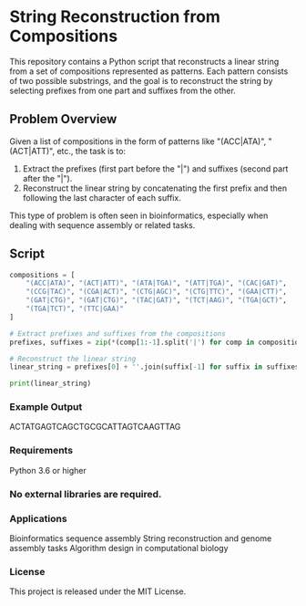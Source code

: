 # String Reconstruction from Compositions

This repository contains a Python script that reconstructs a linear string from a set of compositions represented as patterns. Each pattern consists of two possible substrings, and the goal is to reconstruct the string by selecting prefixes from one part and suffixes from the other.

## Problem Overview

Given a list of compositions in the form of patterns like "(ACC|ATA)", "(ACT|ATT)", etc., the task is to:
1. Extract the prefixes (first part before the "|") and suffixes (second part after the "|").
2. Reconstruct the linear string by concatenating the first prefix and then following the last character of each suffix.

This type of problem is often seen in bioinformatics, especially when dealing with sequence assembly or related tasks.

## Script

```python
compositions = [
    "(ACC|ATA)", "(ACT|ATT)", "(ATA|TGA)", "(ATT|TGA)", "(CAC|GAT)",
    "(CCG|TAC)", "(CGA|ACT)", "(CTG|AGC)", "(CTG|TTC)", "(GAA|CTT)",
    "(GAT|CTG)", "(GAT|CTG)", "(TAC|GAT)", "(TCT|AAG)", "(TGA|GCT)",
    "(TGA|TCT)", "(TTC|GAA)"
]

# Extract prefixes and suffixes from the compositions
prefixes, suffixes = zip(*(comp[1:-1].split('|') for comp in compositions))

# Reconstruct the linear string
linear_string = prefixes[0] + ''.join(suffix[-1] for suffix in suffixes)

print(linear_string)
```

### Example Output
ACTATGAGTCAGCTGCGCATTAGTCAAGTTAG

### Requirements
Python 3.6 or higher

### No external libraries are required.

### Applications
Bioinformatics sequence assembly
String reconstruction and genome assembly tasks
Algorithm design in computational biology

### License
This project is released under the MIT License.

